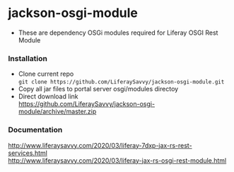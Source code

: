 # jackson-osgi-module
* These are dependency OSGi modules required for Liferay OSGI Rest Module
### Installation
* Clone current repo  
`git clone https://github.com/LiferaySavvy/jackson-osgi-module.git` 
* Copy all jar files to portal server osgi/modules directoy 
* Direct download link  
https://github.com/LiferaySavvy/jackson-osgi-module/archive/master.zip
### Documentation 
http://www.liferaysavvy.com/2020/03/liferay-7dxp-jax-rs-rest-services.html  
http://www.liferaysavvy.com/2020/03/liferay-jax-rs-osgi-rest-module.html  
